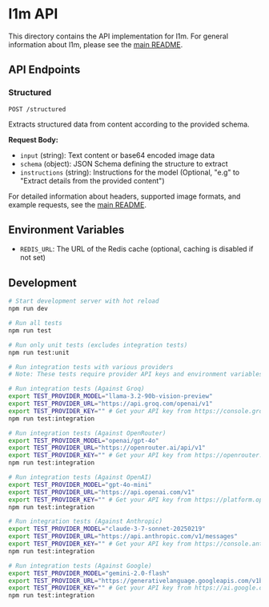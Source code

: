 # l1m API

This directory contains the API implementation for l1m. For general information about l1m, please see the [main README](../README.md).

## API Endpoints

### Structured

```
POST /structured
```

Extracts structured data from content according to the provided schema.

**Request Body:**

- `input` (string): Text content or base64 encoded image data
- `schema` (object): JSON Schema defining the structure to extract
- `instructions` (string): Instructions for the model (Optional, "e.g" to "Extract details from the provided content")

For detailed information about headers, supported image formats, and example requests, see the [main README](../README.md#-documentation).

## Environment Variables

- `REDIS_URL`: The URL of the Redis cache (optional, caching is disabled if not set)

## Development

```bash
# Start development server with hot reload
npm run dev

# Run all tests
npm run test

# Run only unit tests (excludes integration tests)
npm run test:unit

# Run integration tests with various providers
# Note: These tests require provider API keys and environment variables

# Run integration tests (Against Groq)
export TEST_PROVIDER_MODEL="llama-3.2-90b-vision-preview"
export TEST_PROVIDER_URL="https://api.groq.com/openai/v1"
export TEST_PROVIDER_KEY="" # Get your API key from https://console.groq.com/
npm run test:integration

# Run integration tests (Against OpenRouter)
export TEST_PROVIDER_MODEL="openai/gpt-4o"
export TEST_PROVIDER_URL="https://openrouter.ai/api/v1"
export TEST_PROVIDER_KEY="" # Get your API key from https://openrouter.ai
npm run test:integration

# Run integration tests (Against OpenAI)
export TEST_PROVIDER_MODEL="gpt-4o-mini"
export TEST_PROVIDER_URL="https://api.openai.com/v1"
export TEST_PROVIDER_KEY="" # Get your API key from https://platform.openai.com
npm run test:integration

# Run integration tests (Against Anthropic)
export TEST_PROVIDER_MODEL="claude-3-7-sonnet-20250219"
export TEST_PROVIDER_URL="https://api.anthropic.com/v1/messages"
export TEST_PROVIDER_KEY="" # Get your API key from https://console.anthropic.com
npm run test:integration

# Run integration tests (Against Google)
export TEST_PROVIDER_MODEL="gemini-2.0-flash"
export TEST_PROVIDER_URL="https://generativelanguage.googleapis.com/v1beta"
export TEST_PROVIDER_KEY="" # Get your API key from https://ai.google.dev
npm run test:integration
```
